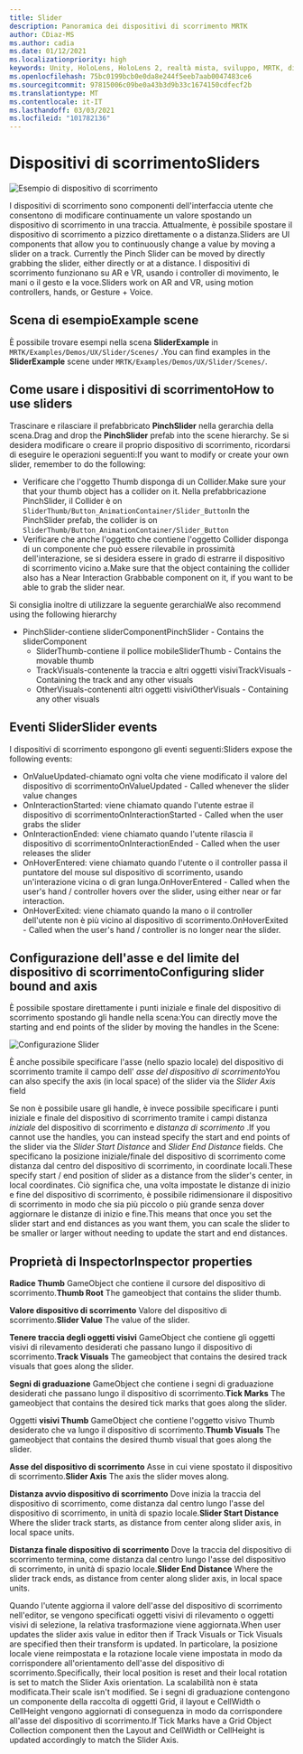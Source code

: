 ```yaml
---
title: Slider
description: Panoramica dei dispositivi di scorrimento MRTK
author: CDiaz-MS
ms.author: cadia
ms.date: 01/12/2021
ms.localizationpriority: high
keywords: Unity, HoloLens, HoloLens 2, realtà mista, sviluppo, MRTK, dispositivi di scorrimento,
ms.openlocfilehash: 75bc0199bcb0e0da8e244f5eeb7aab0047483ce6
ms.sourcegitcommit: 97815006c09be0a43b3d9b33c1674150cdfecf2b
ms.translationtype: MT
ms.contentlocale: it-IT
ms.lasthandoff: 03/03/2021
ms.locfileid: "101782136"
---
```

# <a name="sliders"></a><span data-ttu-id="dd60e-104">Dispositivi di scorrimento</span><span class="sxs-lookup"><span data-stu-id="dd60e-104">Sliders</span></span>

![Esempio di dispositivo di scorrimento](../images/slider/MRTK_UX_Slider_Main.jpg)

<span data-ttu-id="dd60e-106">I dispositivi di scorrimento sono componenti dell'interfaccia utente che consentono di modificare continuamente un valore spostando un dispositivo di scorrimento in una traccia. Attualmente, è possibile spostare il dispositivo di scorrimento a pizzico direttamente o a distanza.</span><span class="sxs-lookup"><span data-stu-id="dd60e-106">Sliders are UI components that allow you to continuously change a value by moving a slider on a track. Currently the Pinch Slider can be moved by directly grabbing the slider, either directly or at a distance.</span></span> <span data-ttu-id="dd60e-107">I dispositivi di scorrimento funzionano su AR e VR, usando i controller di movimento, le mani o il gesto e la voce.</span><span class="sxs-lookup"><span data-stu-id="dd60e-107">Sliders work on AR and VR, using motion controllers, hands, or Gesture + Voice.</span></span>

## <a name="example-scene"></a><span data-ttu-id="dd60e-108">Scena di esempio</span><span class="sxs-lookup"><span data-stu-id="dd60e-108">Example scene</span></span>

<span data-ttu-id="dd60e-109">È possibile trovare esempi nella scena **SliderExample** in `MRTK/Examples/Demos/UX/Slider/Scenes/` .</span><span class="sxs-lookup"><span data-stu-id="dd60e-109">You can find examples in the **SliderExample** scene under `MRTK/Examples/Demos/UX/Slider/Scenes/`.</span></span>

## <a name="how-to-use-sliders"></a><span data-ttu-id="dd60e-110">Come usare i dispositivi di scorrimento</span><span class="sxs-lookup"><span data-stu-id="dd60e-110">How to use sliders</span></span>

<span data-ttu-id="dd60e-111">Trascinare e rilasciare il prefabbricato **PinchSlider** nella gerarchia della scena.</span><span class="sxs-lookup"><span data-stu-id="dd60e-111">Drag and drop the **PinchSlider** prefab into the scene hierarchy.</span></span> <span data-ttu-id="dd60e-112">Se si desidera modificare o creare il proprio dispositivo di scorrimento, ricordarsi di eseguire le operazioni seguenti:</span><span class="sxs-lookup"><span data-stu-id="dd60e-112">If you want to modify or create your own slider, remember to do the following:</span></span>

- <span data-ttu-id="dd60e-113">Verificare che l'oggetto Thumb disponga di un Collider.</span><span class="sxs-lookup"><span data-stu-id="dd60e-113">Make sure your that your thumb object has a collider on it.</span></span> <span data-ttu-id="dd60e-114">Nella prefabbricazione PinchSlider, il Collider è on `SliderThumb/Button_AnimationContainer/Slider_Button`</span><span class="sxs-lookup"><span data-stu-id="dd60e-114">In the PinchSlider prefab, the collider is on `SliderThumb/Button_AnimationContainer/Slider_Button`</span></span>
- <span data-ttu-id="dd60e-115">Verificare che anche l'oggetto che contiene l'oggetto Collider disponga di un componente che può essere rilevabile in prossimità dell'interazione, se si desidera essere in grado di estrarre il dispositivo di scorrimento vicino a.</span><span class="sxs-lookup"><span data-stu-id="dd60e-115">Make sure that the object containing the collider also has a Near Interaction Grabbable component on it, if you want to be able to grab the slider near.</span></span>

<span data-ttu-id="dd60e-116">Si consiglia inoltre di utilizzare la seguente gerarchia</span><span class="sxs-lookup"><span data-stu-id="dd60e-116">We also recommend using the following hierarchy</span></span>

- <span data-ttu-id="dd60e-117">PinchSlider-contiene sliderComponent</span><span class="sxs-lookup"><span data-stu-id="dd60e-117">PinchSlider - Contains the sliderComponent</span></span>
  - <span data-ttu-id="dd60e-118">SliderThumb-contiene il pollice mobile</span><span class="sxs-lookup"><span data-stu-id="dd60e-118">SliderThumb - Contains the movable thumb</span></span>
  - <span data-ttu-id="dd60e-119">TrackVisuals-contenente la traccia e altri oggetti visivi</span><span class="sxs-lookup"><span data-stu-id="dd60e-119">TrackVisuals - Containing the track and any other visuals</span></span>
  - <span data-ttu-id="dd60e-120">OtherVisuals-contenenti altri oggetti visivi</span><span class="sxs-lookup"><span data-stu-id="dd60e-120">OtherVisuals - Containing any other visuals</span></span>

## <a name="slider-events"></a><span data-ttu-id="dd60e-121">Eventi Slider</span><span class="sxs-lookup"><span data-stu-id="dd60e-121">Slider events</span></span>

<span data-ttu-id="dd60e-122">I dispositivi di scorrimento espongono gli eventi seguenti:</span><span class="sxs-lookup"><span data-stu-id="dd60e-122">Sliders expose the following events:</span></span>

- <span data-ttu-id="dd60e-123">OnValueUpdated-chiamato ogni volta che viene modificato il valore del dispositivo di scorrimento</span><span class="sxs-lookup"><span data-stu-id="dd60e-123">OnValueUpdated - Called whenever the slider value changes</span></span>
- <span data-ttu-id="dd60e-124">OnInteractionStarted: viene chiamato quando l'utente estrae il dispositivo di scorrimento</span><span class="sxs-lookup"><span data-stu-id="dd60e-124">OnInteractionStarted - Called when the user grabs the slider</span></span>
- <span data-ttu-id="dd60e-125">OnInteractionEnded: viene chiamato quando l'utente rilascia il dispositivo di scorrimento</span><span class="sxs-lookup"><span data-stu-id="dd60e-125">OnInteractionEnded - Called when the user releases the slider</span></span>
- <span data-ttu-id="dd60e-126">OnHoverEntered: viene chiamato quando l'utente o il controller passa il puntatore del mouse sul dispositivo di scorrimento, usando un'interazione vicina o di gran lunga.</span><span class="sxs-lookup"><span data-stu-id="dd60e-126">OnHoverEntered - Called when the user's hand / controller hovers over the slider, using either near or far interaction.</span></span>
- <span data-ttu-id="dd60e-127">OnHoverExited: viene chiamato quando la mano o il controller dell'utente non è più vicino al dispositivo di scorrimento.</span><span class="sxs-lookup"><span data-stu-id="dd60e-127">OnHoverExited - Called when the user's hand / controller is no longer near the slider.</span></span>

## <a name="configuring-slider-bound-and-axis"></a><span data-ttu-id="dd60e-128">Configurazione dell'asse e del limite del dispositivo di scorrimento</span><span class="sxs-lookup"><span data-stu-id="dd60e-128">Configuring slider bound and axis</span></span>

<span data-ttu-id="dd60e-129">È possibile spostare direttamente i punti iniziale e finale del dispositivo di scorrimento spostando gli handle nella scena:</span><span class="sxs-lookup"><span data-stu-id="dd60e-129">You can directly move the starting and end points of the slider by moving the handles in the Scene:</span></span>

![Configurazione Slider](../images/sliders/MRTK_Sliders_Setup.png)

<span data-ttu-id="dd60e-131">È anche possibile specificare l'asse (nello spazio locale) del dispositivo di scorrimento tramite il campo dell' _asse del dispositivo di scorrimento_</span><span class="sxs-lookup"><span data-stu-id="dd60e-131">You can also specify the axis (in local space) of the slider via the _Slider Axis_ field</span></span>

<span data-ttu-id="dd60e-132">Se non è possibile usare gli handle, è invece possibile specificare i punti iniziale e finale del dispositivo di scorrimento tramite i campi distanza _iniziale_ del dispositivo di scorrimento e _distanza di scorrimento_ .</span><span class="sxs-lookup"><span data-stu-id="dd60e-132">If you cannot use the handles, you can instead specify the start and end points of the slider via the _Slider Start Distance_ and _Slider End Distance_ fields.</span></span> <span data-ttu-id="dd60e-133">Che specificano la posizione iniziale/finale del dispositivo di scorrimento come distanza dal centro del dispositivo di scorrimento, in coordinate locali.</span><span class="sxs-lookup"><span data-stu-id="dd60e-133">These specify start / end position of slider as a distance from the slider's center, in local coordinates.</span></span> <span data-ttu-id="dd60e-134">Ciò significa che, una volta impostate le distanze di inizio e fine del dispositivo di scorrimento, è possibile ridimensionare il dispositivo di scorrimento in modo che sia più piccolo o più grande senza dover aggiornare le distanze di inizio e fine.</span><span class="sxs-lookup"><span data-stu-id="dd60e-134">This means that once you set the slider start and end distances as you want them, you can scale the slider to be smaller or larger without needing to update the start and end distances.</span></span>

## <a name="inspector-properties"></a><span data-ttu-id="dd60e-135">Proprietà di Inspector</span><span class="sxs-lookup"><span data-stu-id="dd60e-135">Inspector properties</span></span>

<span data-ttu-id="dd60e-136">**Radice Thumb** GameObject che contiene il cursore del dispositivo di scorrimento.</span><span class="sxs-lookup"><span data-stu-id="dd60e-136">**Thumb Root** The gameobject that contains the slider thumb.</span></span>

<span data-ttu-id="dd60e-137">**Valore dispositivo di scorrimento** Valore del dispositivo di scorrimento.</span><span class="sxs-lookup"><span data-stu-id="dd60e-137">**Slider Value** The value of the slider.</span></span>

<span data-ttu-id="dd60e-138">**Tenere traccia degli oggetti visivi** GameObject che contiene gli oggetti visivi di rilevamento desiderati che passano lungo il dispositivo di scorrimento.</span><span class="sxs-lookup"><span data-stu-id="dd60e-138">**Track Visuals** The gameobject that contains the desired track visuals that goes along the slider.</span></span>

<span data-ttu-id="dd60e-139">**Segni di graduazione** GameObject che contiene i segni di graduazione desiderati che passano lungo il dispositivo di scorrimento.</span><span class="sxs-lookup"><span data-stu-id="dd60e-139">**Tick Marks** The gameobject that contains the desired tick marks that goes along the slider.</span></span>

<span data-ttu-id="dd60e-140">Oggetti **visivi Thumb** GameObject che contiene l'oggetto visivo Thumb desiderato che va lungo il dispositivo di scorrimento.</span><span class="sxs-lookup"><span data-stu-id="dd60e-140">**Thumb Visuals** The gameobject that contains the desired thumb visual that goes along the slider.</span></span>

<span data-ttu-id="dd60e-141">**Asse del dispositivo di scorrimento** Asse in cui viene spostato il dispositivo di scorrimento.</span><span class="sxs-lookup"><span data-stu-id="dd60e-141">**Slider Axis** The axis the slider moves along.</span></span>

<span data-ttu-id="dd60e-142">**Distanza avvio dispositivo di scorrimento** Dove inizia la traccia del dispositivo di scorrimento, come distanza dal centro lungo l'asse del dispositivo di scorrimento, in unità di spazio locale.</span><span class="sxs-lookup"><span data-stu-id="dd60e-142">**Slider Start Distance** Where the slider track starts, as distance from center along slider axis, in local space units.</span></span>

<span data-ttu-id="dd60e-143">**Distanza finale dispositivo di scorrimento** Dove la traccia del dispositivo di scorrimento termina, come distanza dal centro lungo l'asse del dispositivo di scorrimento, in unità di spazio locale.</span><span class="sxs-lookup"><span data-stu-id="dd60e-143">**Slider End Distance** Where the slider track ends, as distance from center along slider axis, in local space units.</span></span>

<span data-ttu-id="dd60e-144">Quando l'utente aggiorna il valore dell'asse del dispositivo di scorrimento nell'editor, se vengono specificati oggetti visivi di rilevamento o oggetti visivi di selezione, la relativa trasformazione viene aggiornata.</span><span class="sxs-lookup"><span data-stu-id="dd60e-144">When user updates the slider axis value in editor then if Track Visuals or Tick Visuals are specified then their transform is updated.</span></span>
<span data-ttu-id="dd60e-145">In particolare, la posizione locale viene reimpostata e la rotazione locale viene impostata in modo da corrispondere all'orientamento dell'asse del dispositivo di scorrimento.</span><span class="sxs-lookup"><span data-stu-id="dd60e-145">Specifically, their local position is reset and their local rotation is set to match the Slider Axis orientation.</span></span>
<span data-ttu-id="dd60e-146">La scalabilità non è stata modificata.</span><span class="sxs-lookup"><span data-stu-id="dd60e-146">Their scale isn't modified.</span></span>
<span data-ttu-id="dd60e-147">Se i segni di graduazione contengono un componente della raccolta di oggetti Grid, il layout e CellWidth o CellHeight vengono aggiornati di conseguenza in modo da corrispondere all'asse del dispositivo di scorrimento.</span><span class="sxs-lookup"><span data-stu-id="dd60e-147">If Tick Marks have a Grid Object Collection component then the Layout and CellWidth or CellHeight is updated accordingly to match the Slider Axis.</span></span>
